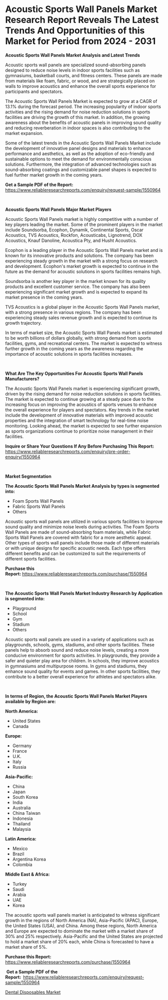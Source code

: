 <p><h1>Acoustic Sports Wall Panels Market Research Report Reveals The Latest Trends And Opportunities of this Market for Period from 2024 - 2031</h1></p><p><strong>Acoustic Sports Wall Panels Market Analysis and Latest Trends</strong></p>
<p><p>Acoustic sports wall panels are specialized sound-absorbing panels designed to reduce noise levels in indoor sports facilities such as gymnasiums, basketball courts, and fitness centers. These panels are made from materials like foam, fabric, or wood, and are strategically placed on walls to improve acoustics and enhance the overall sports experience for participants and spectators.</p><p>The Acoustic Sports Wall Panels Market is expected to grow at a CAGR of 13.1% during the forecast period. The increasing popularity of indoor sports activities and the rising demand for noise reduction solutions in sports facilities are driving the growth of this market. In addition, the growing awareness about the benefits of acoustic panels in improving sound quality and reducing reverberation in indoor spaces is also contributing to the market expansion.</p><p>Some of the latest trends in the Acoustic Sports Wall Panels Market include the development of innovative panel designs and materials to enhance performance and aesthetics, as well as the adoption of eco-friendly and sustainable options to meet the demand for environmentally conscious solutions. Furthermore, the integration of advanced technologies such as sound-absorbing coatings and customizable panel shapes is expected to fuel further market growth in the coming years.</p></p>
<p><strong>Get a Sample PDF of the Report:&nbsp;</strong> <a href="https://www.reliableresearchreports.com/enquiry/request-sample/1550964">https://www.reliableresearchreports.com/enquiry/request-sample/1550964</a></p>
<p>&nbsp;</p>
<p><strong>Acoustic Sports Wall Panels Major Market Players</strong></p>
<p><p>Acoustic Sports Wall Panels market is highly competitive with a number of key players leading the market. Some of the prominent players in the market include Soundsorba, Ecophon, Dynamik, Continental Sports, Oscar Acoustics, TVS Acoustics, Rockfon, Acousticabs, Lignotrend, DOX Acoustics, Knauf Danoline, Acoustica Pty, and Husht Acoustics.</p><p>Ecophon is a leading player in the Acoustic Sports Wall Panels market and is known for its innovative products and solutions. The company has been experiencing steady growth in the market with a strong focus on research and development. Ecophon's market growth is expected to continue in the future as the demand for acoustic solutions in sports facilities remains high.</p><p>Soundsorba is another key player in the market known for its quality products and excellent customer service. The company has also been experiencing significant market growth and is expected to expand its market presence in the coming years.</p><p>TVS Acoustics is a global player in the Acoustic Sports Wall Panels market, with a strong presence in various regions. The company has been experiencing steady sales revenue growth and is expected to continue its growth trajectory.</p><p>In terms of market size, the Acoustic Sports Wall Panels market is estimated to be worth billions of dollars globally, with strong demand from sports facilities, gyms, and recreational centers. The market is expected to witness further growth in the coming years as the awareness regarding the importance of acoustic solutions in sports facilities increases.</p></p>
<p>&nbsp;</p>
<p><strong>What Are The Key Opportunities For Acoustic Sports Wall Panels Manufacturers?</strong></p>
<p><p>The Acoustic Sports Wall Panels market is experiencing significant growth, driven by the rising demand for noise reduction solutions in sports facilities. The market is expected to continue growing at a steady pace due to the increasing focus on improving the acoustics of sports venues to enhance the overall experience for players and spectators. Key trends in the market include the development of innovative materials with improved acoustic properties and the integration of smart technology for real-time noise monitoring. Looking ahead, the market is expected to see further expansion as sports organizations continue to prioritize noise management in their facilities.</p></p>
<p><strong>Inquire or Share Your Questions If Any Before Purchasing This Report:</strong> <a href="https://www.reliableresearchreports.com/enquiry/pre-order-enquiry/1550964">https://www.reliableresearchreports.com/enquiry/pre-order-enquiry/1550964</a></p>
<p>&nbsp;</p>
<p><strong>Market Segmentation</strong></p>
<p><strong>The Acoustic Sports Wall Panels Market Analysis by types is segmented into:</strong></p>
<p><ul><li>Foam Sports Wall Panels</li><li>Fabric Sports Wall Panels</li><li>Others</li></ul></p>
<p><p>Acoustic sports wall panels are utilized in various sports facilities to improve sound quality and minimize noise levels during activities. The Foam Sports Wall Panels are made of sound-absorbing foam materials, while Fabric Sports Wall Panels are covered with fabric for a more aesthetic appeal. Other types of sports wall panels include those made of different materials or with unique designs for specific acoustic needs. Each type offers different benefits and can be customized to suit the requirements of different sports facilities.</p></p>
<p><strong>Purchase this Report:&nbsp;</strong><a href="https://www.reliableresearchreports.com/purchase/1550964">https://www.reliableresearchreports.com/purchase/1550964</a></p>
<p>&nbsp;</p>
<p><strong>The Acoustic Sports Wall Panels Market Industry Research by Application is segmented into:</strong></p>
<p><ul><li>Playground</li><li>School</li><li>Gym</li><li>Stadium</li><li>Others</li></ul></p>
<p><p>Acoustic sports wall panels are used in a variety of applications such as playgrounds, schools, gyms, stadiums, and other sports facilities. These panels help to absorb sound and reduce noise levels, creating a more conducive environment for sports activities. In playgrounds, they provide a safer and quieter play area for children. In schools, they improve acoustics in gymnasiums and multipurpose rooms. In gyms and stadiums, they enhance sound quality for events and games. In other sports facilities, they contribute to a better overall experience for athletes and spectators alike.</p></p>
<p>&nbsp;</p>
<p><strong>In terms of Region, the Acoustic Sports Wall Panels Market Players available by Region are:</strong></p>
<p>
    <p> <strong> North America: </strong>
        <ul>
            <li>United States</li>
            <li>Canada</li>
        </ul>
        </p> 
    <p> <strong> Europe: </strong>
        <ul>
            <li>Germany</li>
            <li>France</li>
            <li>U.K.</li>
            <li>Italy</li>
            <li>Russia</li>
        </ul>
        </p> 
    <p> <strong> Asia-Pacific: </strong>
        <ul>
            <li>China</li>
            <li>Japan</li>
            <li>South Korea</li>
            <li>India</li>
            <li>Australia</li>
            <li>China Taiwan</li>
            <li>Indonesia</li>
            <li>Thailand</li>
            <li>Malaysia</li>
        </ul>
        </p> 
    <p> <strong> Latin America: </strong>
        <ul>
            <li>Mexico</li>
            <li>Brazil</li>
            <li>Argentina Korea</li>
            <li>Colombia</li>
        </ul>
        </p> 
    <p> <strong> Middle East & Africa: </strong>
        <ul>
            <li>Turkey</li>
            <li>Saudi</li>
            <li>Arabia</li>
            <li>UAE</li>
            <li>Korea</li>
        </ul>
    </p>
    </p>
<p><p>The acoustic sports wall panels market is anticipated to witness significant growth in the regions of North America (NA), Asia-Pacific (APAC), Europe, the United States (USA), and China. Among these regions, North America and Europe are expected to dominate the market with a market share of 30% and 25% respectively. Asia-Pacific and the United States are projected to hold a market share of 20% each, while China is forecasted to have a market share of 5%.</p></p>
<p><strong>Purchase this Report: </strong><a href="https://www.reliableresearchreports.com/purchase/1550964">https://www.reliableresearchreports.com/purchase/1550964</a></p>
<p>&nbsp;<strong>Get a Sample PDF of the Report:&nbsp;&nbsp;</strong><a href="https://www.reliableresearchreports.com/enquiry/request-sample/1550964">https://www.reliableresearchreports.com/enquiry/request-sample/1550964</a></p>
<p><strong></strong></p>
<p><p><a href="https://pretty-mail-caf.notion.site/Dental-Disposables-Market-Size-Market-Share-and-Global-Market-Analysis-Report-2024-2031-740114dafe474522a167c6141dc82e26">Dental Disposables Market</a></p></p>